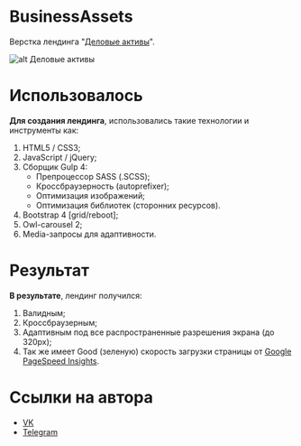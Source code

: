 # BusinessAssets
Верстка лендинга "[Деловые активы](https://rust4mchik.github.io/BusinessAssets/)".

![alt Деловые активы](https://sun9-2.userapi.com/c858136/v858136867/1736a4/DyueBzlUiBk.jpg)

# Использовалось
**Для создания лендинга**, использовались такие технологии и инструменты как:
1. HTML5 / CSS3;
2. JavaScript / jQuery;
3. Сборщик Gulp 4:
    + Препроцессор SASS (.SCSS);
    + Кроссбраузерность (autoprefixer);
    + Оптимизация изображений;
    + Оптимизация библиотек (сторонних ресурсов). 
4. Bootstrap 4 [grid/reboot];
5. Owl-carousel 2;
6. Media-запросы для адаптивности.

# Результат
**В результате**, лендинг получился:
1. Валидным;
2. Кроссбраузерным;
3. Адаптивным под все распространенные разрешения экрана (до 320px);
4. Так же имеет Good (зеленую) скорость загрузки страницы от [Google PageSpeed Insights](https://developers.google.com/speed/pagespeed/insights/).

# Ссылки на автора
 - [VK](https://vk.com/rustam4ikru)
 - [Telegram](t.me/rust4mchik)